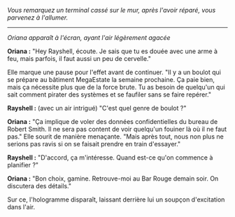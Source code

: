 _Vous remarquez un terminal cassé sur le mur, après l'avoir réparé, vous parvenez à l'allumer._

---

_Oriana apparaît à l'écran, ayant l'air légèrement agacée_

**Oriana :** "Hey Rayshell, écoute. Je sais que tu es douée avec une arme à feu, mais parfois, il faut aussi un peu de cervelle."

Elle marque une pause pour l'effet avant de continuer. "Il y a un boulot qui se prépare au bâtiment MegaEstate la semaine prochaine. Ça paie bien, mais ça nécessite plus que de la force brute. Tu as besoin de quelqu'un qui sait comment pirater des systèmes et se faufiler sans se faire repérer."

**Rayshell :** (avec un air intrigué) "C'est quel genre de boulot ?"

**Oriana :** "Ça implique de voler des données confidentielles du bureau de Robert Smith. Il ne sera pas content de voir quelqu'un fouiner là où il ne faut pas." Elle sourit de manière menaçante. "Mais après tout, nous non plus ne serions pas ravis si on se faisait prendre en train d'essayer."

**Rayshell :** "D'accord, ça m'intéresse. Quand est-ce qu'on commence à planifier ?"

**Oriana :** "Bon choix, gamine. Retrouve-moi au Bar Rouge demain soir. On discutera des détails."

Sur ce, l'hologramme disparaît, laissant derrière lui un soupçon d'excitation dans l'air.
